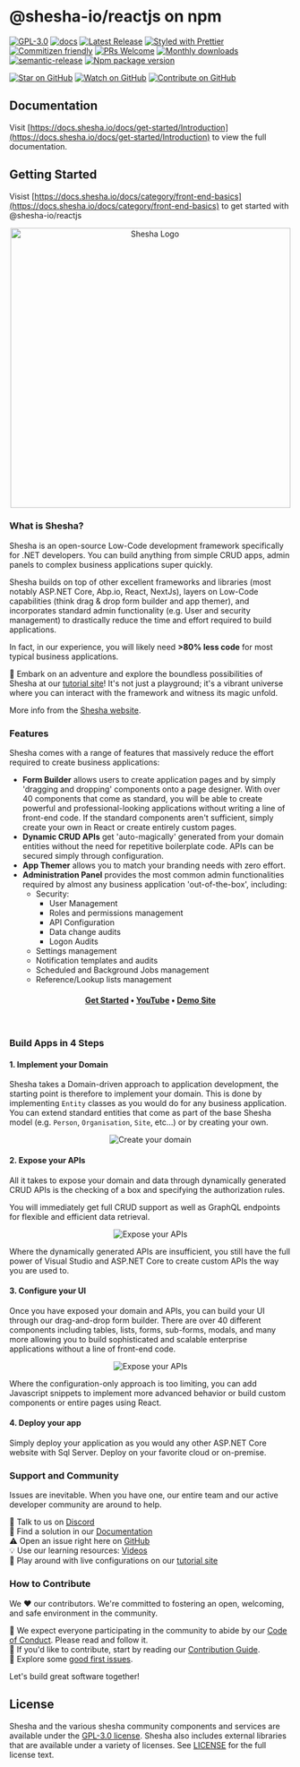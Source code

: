 # @shesha-io/reactjs on npm

[![GPL-3.0](https://img.shields.io/npm/l/@shesha-io/reactjs.svg?style=flat-square)](https://github.com/shesha-io/shesha-framework/blob/main/LICENSE.md)
[![docs](https://readthedocs.org/projects/pip/badge/?version=latest&style=plastic)](https://docs.shesha.io/docs/get-started/Introduction)
[![Latest Release](https://badgen.net/github/release/shesha-io/shesha-framework)](https://github.com/shesha-io/shesha-framework/releases/)
[![Styled with Prettier](https://img.shields.io/badge/styled_with-prettier-ff69b4.svg?style=flat-square)](https://prettier.io/)
[![Commitizen friendly](https://img.shields.io/badge/commitizen-friendly-brightgreen.svg?style=flat-square)](http://commitizen.github.io/cz-cli/)
[![PRs Welcome](https://img.shields.io/badge/PRs-welcome-brightgreen.svg?style=flat-square)](http://makeapullrequest.com)
[![Monthly downloads](https://img.shields.io/npm/dm/@shesha-io/reactjs.svg)](https://www.npmjs.com/package/commitizen)
[![semantic-release](https://img.shields.io/badge/%20%20%F0%9F%93%A6%F0%9F%9A%80-semantic--release-e10079.svg)](https://github.com/semantic-release/semantic-release)
[![Npm package version](https://badgen.net/npm/v/@shesha-io/reactjs)](https://www.npmjs.com/package/@shesha-io/reactjs)  

[![Star on GitHub](https://img.shields.io/github/stars/shesha-io/shesha-framework.svg?style=social)](https://github.com/shesha-io/shesha-framework/stargazers)
[![Watch on GitHub](https://img.shields.io/github/watchers/shesha-io/shesha-framework.svg?style=social)](https://github.com/shesha-io/shesha-framework/watchers)
[![Contribute on GitHub](https://img.shields.io/github/contributors/shesha-io/shesha-framework.svg?style=social)](https://github.com/shesha-io/shesha-framework/contributors)

## Documentation

Visit [https://docs.shesha.io/docs/get-started/Introduction](https://docs.shesha.io/docs/get-started/Introduction) to view the full documentation.

## Getting Started

Visist [https://docs.shesha.io/docs/category/front-end-basics](https://docs.shesha.io/docs/category/front-end-basics) to get started with @shesha-io/reactjs

<p align="center">
  <a href="https://www.shesha.io?utm_source=github&utm_medium=organic&utm_campaign=readme">
    <img src="https://github.com/shesha-io/shesha-framework/blob/main/static/Shesha_Horizontal.png" alt="Shesha Logo" width="500">
  </a>
</p>

### What is Shesha?

<p>Shesha is an open-source Low-Code development framework specifically for .NET developers. You can build anything from simple CRUD apps, admin panels to complex business applications super quickly.</p>

Shesha builds on top of other excellent frameworks and libraries (most notably ASP\.NET Core, Abp\.io, React, NextJs), layers on Low-Code capabilities (think drag & drop form builder and app themer), and incorporates standard admin functionality (e.g. User and security management) to drastically reduce the time and effort required to build applications.

In fact, in our experience, you will likely need **>80% less code** for most typical business applications.

👾 Embark on an adventure and explore the boundless possibilities of Shesha at our [tutorial site](https://tutorial.shesha.dev/)! It's not just a playground; it's a vibrant universe where you can interact with the framework and witness its magic unfold.

More info from the [Shesha website](https://shesha.io/).

### Features

Shesha comes with a range of features that massively reduce the effort required to create business applications:

- **Form Builder** allows users to create application pages and by simply 'dragging and dropping' components onto a page designer. With over 40 components that come as standard, you will be able to create powerful and professional-looking applications without writing a line of front-end code. If the standard components aren't sufficient, simply create your own in React or create entirely custom pages.
- **Dynamic CRUD APIs** get 'auto-magically' generated from your domain entities without the need for repetitive boilerplate code. APIs can be secured simply through configuration.
- **App Themer** allows you to match your branding needs with zero effort.
- **Administration Panel** provides the most common admin functionalities required by almost any business application 'out-of-the-box', including:
  - Security:
    - User Management
    - Roles and permissions management
    - API Configuration
    - Data change audits
    - Logon Audits
  - Settings management
  - Notification templates and audits
  - Scheduled and Background Jobs management
  - Reference/Lookup lists management

<h4 align="center">
  <b><a href="https://www.shesha.io/get-started-with-shesha">Get Started</a></b>
  •
  <b><a href="https://www.youtube.com/@Shesha01">YouTube</a></b>
    •
  <b><a href="https://tutorial.shesha.dev/">Demo Site</a></b>
</h4>

<br />

### Build Apps in 4 Steps

#### 1. Implement your Domain

Shesha takes a Domain-driven approach to application development, the starting point is therefore to implement your domain. This is done by implementing `Entity` classes as you would do for any business application. You can extend standard entities that come as part of the base Shesha model (e.g. `Person`, `Organisation`, `Site`, etc...) or by creating your own.

<p align="center">
  <img alt="Create your domain" src="https://github.com/shesha-io/shesha-framework/blob/main/static/domain-entity.gif" />
</p>

#### 2. Expose your APIs

All it takes to expose your domain and data through dynamically generated CRUD APIs is the checking of a box and specifying the authorization rules.

You will immediately get full CRUD support as well as GraphQL endpoints for flexible and efficient data retrieval.

<p align="center">
  <img alt="Expose your APIs" src="https://github.com/shesha-io/shesha-framework/blob/main/static/generate-api.gif" />
</p>

Where the dynamically generated APIs are insufficient, you still have the full power of Visual Studio and ASP.NET Core to create custom APIs the way you are used to.

#### 3. Configure your UI

Once you have exposed your domain and APIs, you can build your UI through our drag-and-drop form builder. There are over 40 different components including tables, lists, forms, sub-forms, modals, and many more allowing you to build sophisticated and scalable enterprise applications without a line of front-end code.

<p align="center">
  <img alt="Expose your APIs" src="https://github.com/shesha-io/shesha-framework/blob/main/static/form-configuration.gif" />
</p>

Where the configuration-only approach is too limiting, you can add Javascript snippets to implement more advanced behavior or build custom components or entire pages using React.

#### 4. Deploy your app

Simply deploy your application as you would any other ASP.NET Core website with Sql Server. Deploy on your favorite cloud or on-premise.

### Support and Community

Issues are inevitable. When you have one, our entire team and our active developer community are around to help.<br>

💬 Talk to us on [Discord](https://discord.gg/pdDh7JRNGp)<br>
📄 Find a solution in our [Documentation](https://docs.shesha.io)<br>
⚠️ Open an issue right here on [GitHub](https://github.com/shesha-io/shesha-framework/issues)<br>
💡 Use our learning resources: [Videos](https://www.youtube.com/@Shesha01)<br>
👾 Play around with live configurations on our [tutorial site](https://tutorial.shesha.dev)

### How to Contribute

We ❤️ our contributors. We're committed to fostering an open, welcoming, and safe environment in the community.

📕 We expect everyone participating in the community to abide by our [Code of Conduct](https://github.com/shesha-io/shesha-framework/blob/main/.github/CODE_OF_CONDUCT.md). Please read and follow it. <br>
🤝 If you'd like to contribute, start by reading our [Contribution Guide](https://github.com/shesha-io/shesha-framework/blob/main/.github/CONTRIBUTING.md).<br>
👾 Explore some [good first issues](https://github.com/shesha-io/shesha-framework/issues?q=is%3Aopen+is%3Aissue+label%3A%22good+first+issue%22).<br>

Let's build great software together!

## License

Shesha and the various shesha community components and services are available under the [GPL-3.0 license](https://opensource.org/license/gpl-3-0). Shesha also includes external libraries that are available under a variety of licenses. See [LICENSE](https://github.com/shesha-io/shesha-framework/blob/main/LICENSE.md) for the full license text.

<!-- ## Pipeline Test
Commit build
Commit build
Commit build
Commit build

Someone wanted me to change this -->
